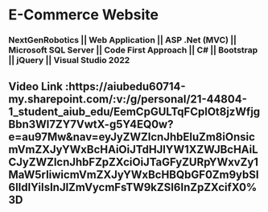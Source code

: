 <h1>E-Commerce Website</h1>


<h3>NextGenRobotics || Web Application || ASP .Net (MVC) || Microsoft SQL Server || Code First Approach || C# || Bootstrap || jQuery || Visual Studio 2022 </h3>

<h2>Video Link :https://aiubedu60714-my.sharepoint.com/:v:/g/personal/21-44804-1_student_aiub_edu/EemCpGULTqFCplOt8jzWfjgBbn3Wl7ZY7VwtX-g5Y4EQ0w?e=au97Mw&nav=eyJyZWZlcnJhbEluZm8iOnsicmVmZXJyYWxBcHAiOiJTdHJlYW1XZWJBcHAiLCJyZWZlcnJhbFZpZXciOiJTaGFyZURpYWxvZy1MaW5rIiwicmVmZXJyYWxBcHBQbGF0Zm9ybSI6IldlYiIsInJlZmVycmFsTW9kZSI6InZpZXcifX0%3D </h2>

